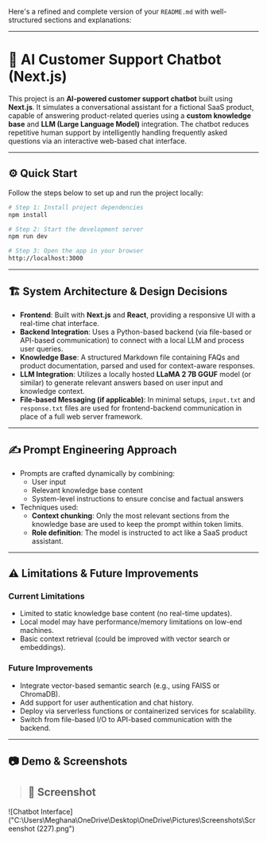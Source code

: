 Here's a refined and complete version of your `README.md` with well-structured sections and explanations:

---

# 🧠 AI Customer Support Chatbot (Next.js)

This project is an **AI-powered customer support chatbot** built using **Next.js**. It simulates a conversational assistant for a fictional SaaS product, capable of answering product-related queries using a **custom knowledge base** and **LLM (Large Language Model)** integration. The chatbot reduces repetitive human support by intelligently handling frequently asked questions via an interactive web-based chat interface.

---

## ⚙️ Quick Start

Follow the steps below to set up and run the project locally:

```bash
# Step 1: Install project dependencies
npm install

# Step 2: Start the development server
npm run dev

# Step 3: Open the app in your browser
http://localhost:3000
```

---

## 🏗 System Architecture & Design Decisions

- **Frontend**: Built with **Next.js** and **React**, providing a responsive UI with a real-time chat interface.
- **Backend Integration**: Uses a Python-based backend (via file-based or API-based communication) to connect with a local LLM and process user queries.
- **Knowledge Base**: A structured Markdown file containing FAQs and product documentation, parsed and used for context-aware responses.
- **LLM Integration**: Utilizes a locally hosted **LLaMA 2 7B GGUF** model (or similar) to generate relevant answers based on user input and knowledge context.
- **File-based Messaging (if applicable)**: In minimal setups, `input.txt` and `response.txt` files are used for frontend-backend communication in place of a full web server framework.

---

## ✍️ Prompt Engineering Approach

- Prompts are crafted dynamically by combining:
  - User input
  - Relevant knowledge base content
  - System-level instructions to ensure concise and factual answers
- Techniques used:
  - **Context chunking**: Only the most relevant sections from the knowledge base are used to keep the prompt within token limits.
  - **Role definition**: The model is instructed to act like a SaaS product assistant.

---

## ⚠ Limitations & Future Improvements

### Current Limitations
- Limited to static knowledge base content (no real-time updates).
- Local model may have performance/memory limitations on low-end machines.
- Basic context retrieval (could be improved with vector search or embeddings).

### Future Improvements
- Integrate vector-based semantic search (e.g., using FAISS or ChromaDB).
- Add support for user authentication and chat history.
- Deploy via serverless functions or containerized services for scalability.
- Switch from file-based I/O to API-based communication with the backend.

---

## 📷 Demo & Screenshots

> ## 📸 Screenshot

![Chatbot Interface]("C:\Users\Meghana\OneDrive\Desktop\OneDrive\Pictures\Screenshots\Screenshot (227).png")

